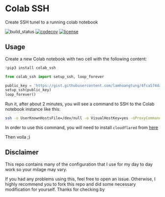 # Colab SSH

Create SSH tunel to a running colab notebook

![build_status](https://github.com/lamhoangtung/colab_ssh/workflows/Colab%20SSH/badge.svg)
[![codecov](https://codecov.io/gh/lamhoangtung/colab_ssh/branch/master/graph/badge.svg)](https://codecov.io/gh/Techainer/mlchain-python)
[![license](https://img.shields.io/badge/License-MIT-blue.svg)](https://github.com/lamhoangtung/colab_ssh/blob/master/LICENSE)

## Usage
Create a new Colab notebook with two cell with the following content:
```python
!pip3 install colab_ssh

from colab_ssh import setup_ssh, loop_forever

public_key = 'https://gist.githubusercontent.com/lamhoangtung/4fca574da11ef45869bdfea8062417b5/raw/320893c60a5a150f61481899201664761136fae7/authorized_keys'
setup_ssh(public_key)
loop_forever()
```

Run it, after about 2 minutes, you will see a command to SSH to the Colab notebook instance like this:

```bash
ssh -o UserKnownHostsFile=/dev/null -o VisualHostKey=yes -oProxyCommand="cloudflared access ssh --hostname %h" root@newspapers-tn-funky-lime.trycloudflare.com
```

In order to use this command, you will need to install `cloudflared` from [here](https://developers.cloudflare.com/argo-tunnel/getting-started/installation)


Then voila ;)

## Disclaimer

This repo contains many of the configuration that I use for my day to day work so your milage may vary.

If you had any problems using this, feel free to open an issue. Otherwise, I highly recommend you to fork this repo and did some necessary modification for yourself. Thanks for checking by